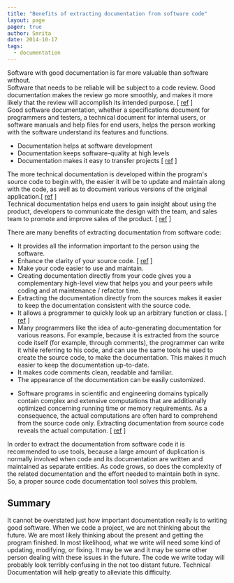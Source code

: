 ```yaml
---
title: "Benefits of extracting documentation from software code"
layout: page 
pager: true
author: Smrita
date: 2014-10-17
tags: 
  - documentation
---
```

<div class="content">
<p>Software with good documentation is far more valuable than software without. <br/>Software that needs to be reliable will be subject to a code review. Good documentation makes the review go more smoothly, and makes it more likely that the review will accomplish its intended purpose. [ <a href="http://www.av8n.com/computer/htm/good-software.htm" class="elf-external elf-icon">ref</a> ]<br/>Good software documentation, whether a specifications document for programmers and testers, a technical document for internal users, or software manuals and help files for end users, helps the person working with the software understand its features and functions. </p>	<ul><li>Documentation helps at software development</li>		<li>Documentation keeps software-quality at high levels</li>		<li>Documentation makes it easy to transfer projects [ <a href="http://www.av8n.com/computer/htm/good-software.htm" class="elf-external elf-icon">ref</a> ]</li>	</ul><p>The more technical documentation is developed within the program's source code to begin with, the easier it will be to update and maintain along with the code, as well as to document various versions of the original application.[ <a href="http://www.wikihow.com/Write-Software-Documentation" class="elf-external elf-icon">ref</a> ]<br/>Technical documentation helps end users to gain insight about using the product, developers to communicate the design with the team, and sales team to promote and improve sales of the product. [ <a href="http://www.hcltech.com/blogs/engineering-and-rd-services/technical-documentation-benefits-and-significance" class="elf-external elf-icon">ref</a> ]</p>	<p>There are many benefits of extracting documentation from software code:</p>	<ul><li>It provides all the information important to the person using the software.</li>		<li>Enhance the clarity of your source code. [ <a href="http://www.ptlogica.com/TwinText/" class="elf-external elf-icon">ref</a> ]</li>		<li>Make your code easier to use and maintain.</li>		<li>Creating documentation directly from your code gives you a complementary high-level view that helps you and your peers while coding and at maintenance / refactor time.</li>		<li>Extracting the documentation directly from the sources makes it easier to keep the documentation consistent with the source code.</li>		<li>It allows a programmer to quickly look up an arbitrary function or class. [ <a href="http://www.uacoders.com/software/software_documentation.html" class="elf-external elf-icon">ref</a> ]</li>		<li>Many programmers like the idea of auto-generating documentation for various reasons. For example, because it is extracted from the source code itself (for example, through comments), the programmer can write it while referring to his code, and can use the same tools he used to create the source code, to make the documentation. This makes it much easier to keep the documentation up-to-date.</li>		<li>It makes code comments clean, readable and familiar.</li>		<li>The appearance of the documentation can be easily customized.</li>	</ul><ul><li>Software programs in scientific and engineering domains typically contain complex and extensive computations that are additionally optimized concerning running time or memory requirements. As a consequence, the actual computations are often hard to comprehend from the source code only. Extracting documentation from source code reveals the actual computation. [ <a href="http://www.computer.org/csdl/proceedings/csmr/2013/4948/00/4948a399-abs.html" class="elf-external elf-icon">ref</a> ]</li>	</ul><p>In order to extract the documentation from software code it is recommended to use tools, because a large amount of duplication is normally involved when code and its documentation are written and maintained as separate entities. As code grows, so does the complexity of the related documentation and the effort needed to maintain both in sync. So, a proper source code documentation tool solves this problem.</p>	<h2>Summary</h2>	<p>It cannot be overstated just how important documentation really is to writing good software. When we code a project, we are not thinking about the future. We are most likely thinking about the present and getting the program finished. In most likelihood, what we write will need some kind of updating, modifying, or fixing. It may be we and it may be some other person dealing with these issues in the future. The code we write today will probably look terribly confusing in the not too distant future. Technical Documentation will help greatly to alleviate this difficulty.</p>  </div>

